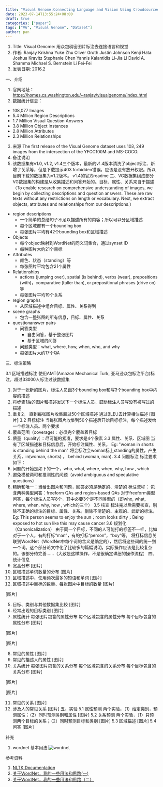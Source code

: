 ```yaml
---
title: "Visual Genome:Connecting Language and Vision Using Crowdsourced Dense Image Annotations"
date: 2023-07-14T13:55:24+08:00
draft: true
categories: ["paper"]
tags: ["VG", "Visual Genome", "Dataset"]
author: pan
---
```


1. Title: Visual Genome: 用众包稠密图片标注去连接语言和视觉
2. 作者: Ranjay Krishna  Yuke Zhu  Oliver Groth  Justin Johnson Kenji Hata  Joshua Kravitz  Stephanie Chen  Yannis Kalantidis Li-Jia Li  David A. Shamma  Michael S. Bernstein  Li Fei-Fei
3. 发表日期: 2016.2


一、介绍
1. 官网地址：https://homes.cs.washington.edu/~ranjay/visualgenome/index.html
2. 数据统计信息：
  - 108,077 Images
  - 5.4 Million Region Descriptions
  - 1.7 Million Visual Question Answers
  - 3.8 Million Object Instances
  - 2.8 Million Attributes
  - 2.3 Million Relationships
3. 来源
  The first release of the Visual Genome dataset uses 108, 249 images from the intersection of the YFCC100M and MS-COCO. 
4. 备注说明
  1. 该数据集有v1.0, v1.2, v1.4三个版本，最新的v1.4版本清洗了object标注、新增了关系等，但是下载提示403 forbidden错误，应该是没有放开权限。所以目前下载的数据集为v1.2版本。
    v1.4的官方readme
二、VG数据集组成部分
VG数据集的构建是从收集描述和问答开始的。目标、属性、关系来自于描述（To enable research on comprehensive understanding of images, we begin by collecting descriptions and question answers. These are raw texts without any restrictions on length or vocabulary. Next, we extract objects, attributes and relationships from our descriptions.）
- region descriptions 
  -  一个简单的总结句子不足以描述所有的内容；所以可以分区域描述
  - 每个区域都有一个bounding box
  - 每张图片平均有42个bounding box和区域描述
- Objects
  - 每个object映射到WordNet的同义词集合，通过synset ID
  - 每种图片大约21个目标
- Attributes
  - 颜色、状态（standing）等
  - 每张图片平均包含21个属性
- Relationships
  - actions (jumping over), spatial (is behind), verbs (wear), prepositions (with)，comparative (taller than), or prepositional phrases (drive on)等
  - 每张图片平均19个关系
- region graphs
  - 从区域描述中组合目标、属性、关系得到
- scene graphs
  - 包含一整张图的所有信息，目标、属性、关系
- questionanswer pairs
  - 问答类型
    - 自由问答，基于整张图片
    - 基于区域的问答
  - 问题类型：what, where, how, when, who, and why
  - 每张图片大约17个QA

三、标注策略

3.1  区域描述标注
使用AMT(Amazon Mechanical Turk, 亚马逊众包标注平台)标注，超过33000人标注过该数据集
1. 对于一张新的图片，标注人员画3个bounding box和写3个bounding box中内容的描述
2. 将步骤1后的图片和描述发送下一个标注人员，鼓励标注人员写没有被写过的描述
3. 重复2， 直到每张图片收集超过50个区域描述
通过BLEU去计算相似描述
[图片]
3.2 目标标注
当每张图片收集到50个描述后开始目标标注，每个描述发给一个标注人员。两个要求
1. 覆盖范围（coverage）：必须完全覆盖着目标
2. 质量（quality）：尽可能的紧凑，要求是4个像素
3.3 属性、关系、区域图
当有了区域描述和目标信息后，开始标注属性、关系。
Eg: "woman in shorts is standing behind the man" 将会标注会woman标上standing的属性。产生关系，in(woman, shorts) ， behind (woman, man).
3.4 问题标注
标注要求如下：
1. 问题的开始是如下的一个，who, what, where, when, why, how , which
2. 避免模棱两可和推测性的问题（avoid ambiguous and speculative questions）
3. 精确和唯一：当给出图片和问题，回答必须是确定的、清楚的
标注流程：
包含两种类型问答：freeform QAs and region-based QAs
对于freeform类型问答，每个标注人员写8个，其中必要3个是不同类型的（即who, what, where, when, why, how , which的三个）
3.5 核查
标注完以后需要核查，剔除不正确的标注的目标、属性、关系。删除不清楚的、主观的、武断的标注。
Eg: This person seems to enjoy the sun；room looks dirty；Being exposed to hot sun like this may cause cancer
3.6 规划化（Canonicalization）
由于同一个目标，不同的人可能打的标签不一样，比如对于一个人，有的打标“man”，有的打标“person”，“boy”等。
将打标信息关联到WordNet（WordNet中每个词的含义是确定的），然后将这些词的统一到一个词。这个部分论文中化了比较多的篇幅说明，实际操作应该是比较复杂的。该部分待完善......（大致是这样操作，不是很确定详细的操作流程）
四、统计信息
1. 宽高分布
[图片]
2. 区域描述单词数量的分布
[图片]
3. 区域描述中，使用频次最多的短语和单词
[图片]
4. 区域描述中目标的数量、每张图片中目标的数量
[图片]

[图片]

5. 目标、类别与其他数据集比较
[图片]
6. 经常出现的目标类别
[图片]
7. 属性统计
每张图片包含的属性分布
每个区域包含的属性分布
每个目标包含的属性分布
[图片]

[图片]

[图片]

8. 常见的属性
[图片]
9. 常见的描述人的属性
[图片]
10. 关系统计
每张图片包含的关系分布
每个区域包含的关系分布
每个目标包含的关系分布
[图片]

[图片]

[图片]

11. 常见的关系
[图片]
12. 涉及人的常见关系
[图片]
五、实验
5.1 属性预测
两个实验，（1）给定类别，预测属性；（2）同时预测类别和属性
[图片]
5.2 关系预测
两个实验，（1）只预测两个目标的关系；（2）同时预测目标和类别
[图片]
5.3 区域描述
[图片]
5.4 问答
[图片]


补充

1. wordnet 基本用法
   ![wordnet](/papers_VG/VG_WN_1.png)


参考资料
1. [NLTK Documentation](https://www.nltk.org/howto/wordnet.html)
2. [关于WordNet，我的一些用法和思路(一)](https://zhuanlan.zhihu.com/p/26461511)
3. [关于WordNet，我的一些用法和思路（二）](https://zhuanlan.zhihu.com/p/26527203)